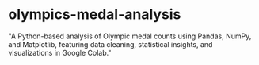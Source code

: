 # olympics-medal-analysis
"A Python-based analysis of Olympic medal counts using Pandas, NumPy, and Matplotlib, featuring data cleaning, statistical insights, and visualizations in Google Colab."
